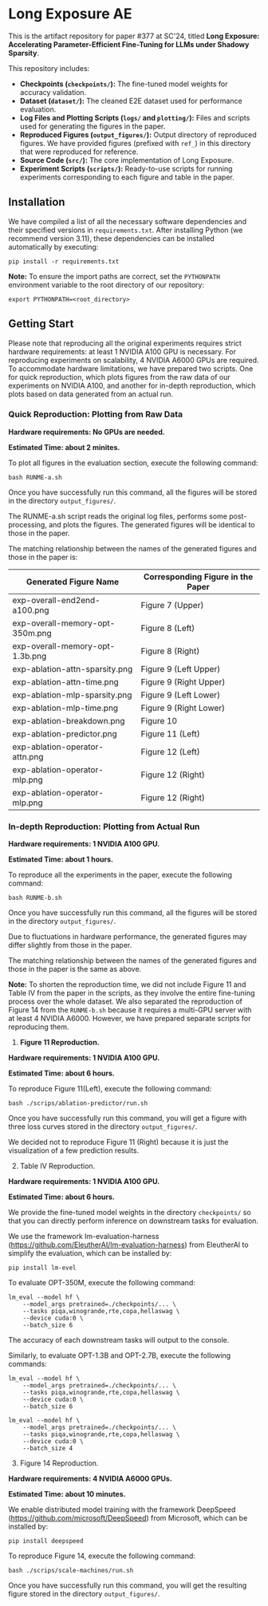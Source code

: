 # Long Exposure AE

This is the artifact repository for paper #377 at SC'24, titled **Long Exposure: Accelerating Parameter-Efficient Fine-Tuning for LLMs under Shadowy Sparsity**.

This repository includes:

- **Checkpoints (`checkpoints/`):** The fine-tuned model weights for accuracy validation.
- **Dataset (`dataset/`):** The cleaned E2E dataset used for performance evaluation.
- **Log Files and Plotting Scripts (`logs/` and `plotting/`):** Files and scripts used for generating the figures in the paper.
- **Reproduced Figures (`output_figures/`):** Output directory of reproduced figures. We have provided figures (prefixed with `ref_`) in this directory that were reproduced for reference.
- **Source Code (`src/`):** The core implementation of Long Exposure.
- **Experiment Scripts (`scripts/`):** Ready-to-use scripts for running experiments corresponding to each figure and table in the paper.

## Installation

We have compiled a list of all the necessary software dependencies and their specified versions in `requirements.txt`. After installing Python (we recommend version 3.11), these dependencies can be installed automatically by executing:

```
pip install -r requirements.txt
```

**Note:** To ensure the import paths are correct, set the `PYTHONPATH` environment variable to the root directory of our repository:

```
export PYTHONPATH=<root_directory>
```

## Getting Start

Please note that reproducing all the original experiments requires strict hardware requirements: at least 1 NVIDIA A100 GPU is necessary. For reproducing experiments on scalability, 4 NVIDIA A6000 GPUs are required. To accommodate hardware limitations, we have prepared two scripts. One for quick reproduction, which plots figures from the raw data of our experiments on NVIDIA A100, and another for in-depth reproduction, which plots based on data generated from an actual run.

### Quick Reproduction: Plotting from Raw Data

**Hardware requirements: No GPUs are needed.**

**Estimated Time: about 2 minites.**

To plot all figures in the evaluation section, execute the following command:

```
bash RUNME-a.sh
```

Once you have successfully run this command, all the figures will be stored in the directory `output_figures/`.

The RUNME-a.sh script reads the original log files, performs some post-processing, and plots the figures. The generated figures will be identical to those in the paper.

The matching relationship between the names of the generated figures and those in the paper is:

| Generated Figure Name | Corresponding Figure in the Paper |
| ---- | ---- |
| exp-overall-end2end-a100.png | Figure 7 (Upper) |
| exp-overall-memory-opt-350m.png | Figure 8 (Left) |
| exp-overall-memory-opt-1.3b.png | Figure 8 (Right) |
| exp-ablation-attn-sparsity.png | Figure 9 (Left Upper) |
| exp-ablation-attn-time.png | Figure 9 (Right Upper) |
| exp-ablation-mlp-sparsity.png | Figure 9 (Left Lower) |
| exp-ablation-mlp-time.png | Figure 9 (Right Lower) |
| exp-ablation-breakdown.png | Figure 10 |
| exp-ablation-predictor.png | Figure 11 (Left) |
| exp-ablation-operator-attn.png | Figure 12 (Left) |
| exp-ablation-operator-mlp.png | Figure 12 (Right) |
| exp-ablation-operator-mlp.png | Figure 12 (Right) |

### In-depth Reproduction: Plotting from Actual Run

**Hardware requirements: 1 NVIDIA A100 GPU.**

**Estimated Time: about 1 hours.**

To reproduce all the experiments in the paper, execute the following command:

```
bash RUNME-b.sh
```

Once you have successfully run this command, all the figures will be stored in the directory `output_figures/`.

Due to fluctuations in hardware performance, the generated figures may differ slightly from those in the paper.

The matching relationship between the names of the generated figures and those in the paper is the same as above.

**Note:** To shorten the reproduction time, we did not include Figure 11 and Table IV from the paper in the scripts, as they involve the entire fine-tuning process over the whole dataset. We also separated the reproduction of Figure 14 from the `RUNME-b.sh` because it requires a multi-GPU server with at least 4 NVIDIA A6000. However, we have prepared separate scripts for reproducing them.

1. **Figure 11 Reproduction.**

**Hardware requirements: 1 NVIDIA A100 GPU.**

**Estimated Time: about 6 hours.**

To reproduce Figure 11(Left), execute the following command:

```
bash ./scrips/ablation-predictor/run.sh
```

Once you have successfully run this command, you will get a figure with three loss curves stored in the directory `output_figures/`.

We decided not to reproduce Figure 11 (Right) because it is just the visualization of a few prediction results.

2. Table IV Reproduction.

**Hardware requirements: 1 NVIDIA A100 GPU.**

**Estimated Time: about 6 hours.**

We provide the fine-tuned model weights in the directory `checkpoints/` so that you can directly perform inference on downstream tasks for evaluation.

We use the framework lm-evaluation-harness (https://github.com/EleutherAI/lm-evaluation-harness) from EleutherAI to simplify the evaluation, which can be installed by:

```
pip install lm-evel
```

To evaluate OPT-350M, execute the following command:

```
lm_eval --model hf \
    --model_args pretrained=./checkpoints/... \
    --tasks piqa,winogrande,rte,copa,hellaswag \
    --device cuda:0 \
    --batch_size 6
```

The accuracy of each downstream tasks will output to the console.

Similarly, to evaluate OPT-1.3B and OPT-2.7B, execute the following commands:

```
lm_eval --model hf \
    --model_args pretrained=./checkpoints/... \
    --tasks piqa,winogrande,rte,copa,hellaswag \
    --device cuda:0 \
    --batch_size 6

lm_eval --model hf \
    --model_args pretrained=./checkpoints/... \
    --tasks piqa,winogrande,rte,copa,hellaswag \
    --device cuda:0 \
    --batch_size 4
```

3. Figure 14 Reproduction.

**Hardware requirements: 4 NVIDIA A6000 GPUs.**

**Estimated Time: about 10 minutes.**

We enable distributed model training with the framework DeepSpeed (https://github.com/microsoft/DeepSpeed) from Microsoft, which can be installed by:

```
pip install deepspeed
```

To reproduce Figure 14, execute the following command:

```
bash ./scrips/scale-machines/run.sh
```

Once you have successfully run this command, you will get the resulting figure stored in the directory `output_figures/`.
